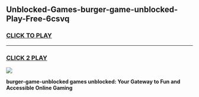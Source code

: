 
## Unblocked-Games-burger-game-unblocked-Play-Free-6csvq
<h3>
<a href="https://premium76.site?title=burger-game-unblocked&ref=23A">CLICK TO PLAY</a></h3>
<hr>

<h3>
<a href="https://premium76.site?title=burger-game-unblocked&ref=23A">CLICK 2 PLAY</a>
  
</h3>

<a href="https://premium76.site?title=burger-game-unblocked&ref=23A"><img src="https://clearcache.store/games.png"></a>


**burger-game-unblocked games unblocked: Your Gateway to Fun and Accessible Online Gaming**
